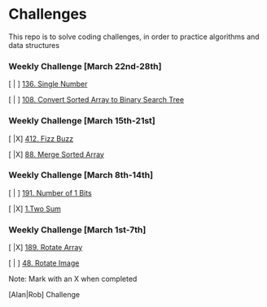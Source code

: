 # Challenges
This repo is to solve coding challenges, in order to practice algorithms and data structures

### Weekly Challenge [March 22nd-28th]


[ | ] [136. Single Number](https://leetcode.com/problems/single-number/)

[ | ] [108. Convert Sorted Array to Binary Search Tree](https://leetcode.com/problems/convert-sorted-array-to-binary-search-tree/)


### Weekly Challenge [March 15th-21st]

[ |X] [412. Fizz Buzz](https://leetcode.com/problems/fizz-buzz/)

[ |X] [88. Merge Sorted Array](https://leetcode.com/problems/merge-sorted-array/)


### Weekly Challenge [March 8th-14th]

[ | ] [191. Number of 1 Bits](https://leetcode.com/problems/number-of-1-bits/)

[ |X] [1.Two Sum](https://leetcode.com/problems/two-sum/)


### Weekly Challenge [March 1st-7th]

[ |X] [189. Rotate Array](https://leetcode.com/problems/rotate-array/)

[ | ] [48. Rotate Image](https://leetcode.com/problems/rotate-image/)


Note: Mark with an X when completed

[Alan|Rob] Challenge

